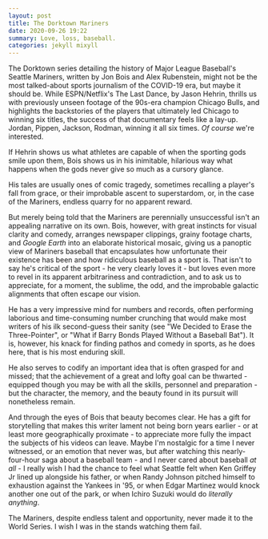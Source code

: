 ```yaml
---
layout: post
title: The Dorktown Mariners
date: 2020-09-26 19:22
summary: Love, loss, baseball.
categories: jekyll mixyll
---
```

The Dorktown series detailing the history of Major League Baseball's Seattle Mariners, written by Jon Bois and Alex Rubenstein, might not be the most talked-about sports journalism of the COVID-19 era, but maybe it should be. While ESPN/Netflix's The Last Dance, by Jason Hehrin, thrills us with previously unseen footage of the 90s-era champion Chicago Bulls, and highlights the backstories of the players that ultimately led Chicago to winning six titles, the success of that documentary feels like a lay-up. Jordan, Pippen, Jackson, Rodman, winning it all six times. *Of course* we're interested. 

If Hehrin shows us what athletes are capable of when the sporting gods smile upon them, Bois shows us in his inimitable, hilarious way what happens when the gods never give so much as a cursory glance.

His tales are usually ones of comic tragedy, sometimes recalling a player's fall from grace, or their improbable ascent to superstardom, or, in the case of the Mariners, endless quarry for no apparent reward. 

But merely being told that the Mariners are perennially unsuccessful isn't an appealing narrative on its own. Bois, however, with great instincts for visual clarity and comedy, arranges newspaper clippings, grainy footage charts, and *Google Earth* into an elaborate historical mosaic, giving us a panoptic view of Mariners baseball that encapsulates how unfortunate their existence has been and how ridiculous baseball as a sport is. That isn't to say he's critical of the sport - he very clearly loves it - but loves even more to revel in its apparent arbitrariness and contradiction, and to ask us to appreciate, for a moment, the sublime, the odd, and the improbable galactic alignments that often escape our vision. 

He has a very impressive mind for numbers and records, often performing laborious and time-consuming number crunching that would make most writers of his ilk second-guess their sanity (see "We Decided to Erase the Three-Pointer", or "What if Barry Bonds Played Without a Baseball Bat"). It is, however, his knack for finding pathos and comedy in sports, as he does here, that is his most enduring skill.

He also serves to codify an important idea that is often grasped for and missed; that the achievement of a great and lofty goal can be thwarted - equipped though you may be with all the skills, personnel and preparation - but the character, the memory, and the beauty found in its pursuit will nonetheless remain.

And through the eyes of Bois that beauty becomes clear. He has a gift for storytelling that makes this writer lament not being born years earlier - or at least more geographically proximate - to appreciate more fully the impact the subjects of his videos can leave. Maybe I'm nostalgic for a time I never witnessed, or an emotion that never was, but after watching this nearly-four-hour saga about a baseball team - and I never cared about baseball *at all* - I really wish I had the chance to feel what Seattle felt when Ken Griffey Jr lined up alongside his father, or when Randy Johnson pitched himself to exhaustion against the Yankees in '95, or when Edgar Martinez would knock another one out of the park, or when Ichiro Suzuki would do *literally anything*. 

The Mariners, despite endless talent and opportunity, never made it to the World Series. I wish I was in the stands watching them fail.

